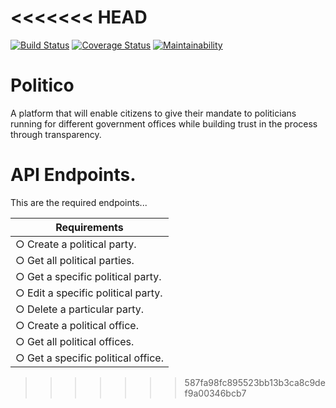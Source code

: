 <<<<<<< HEAD
=======
[![Build Status](https://travis-ci.com/a1ch3m1s7/Politico.svg?branch=develop)](https://travis-ci.com/a1ch3m1s7/Politico) [![Coverage Status](https://coveralls.io/repos/github/a1ch3m1s7/Politico/badge.svg?branch=develop)](https://coveralls.io/github/a1ch3m1s7/Politico?branch=develop) [![Maintainability](https://api.codeclimate.com/v1/badges/f2aa7312e96fc80a8a8f/maintainability)](https://codeclimate.com/github/a1ch3m1s7/Politico/maintainability)

# Politico
A platform that will enable citizens to give their mandate to politicians running for different government offices
while building trust in the process through transparency.


# API Endpoints.

This are the required endpoints...

| Requirements                        |
| ------------------------------------|
| ○ Create a political party.         |
| ○ Get all political parties.        |
| ○ Get a specific political party.   |
| ○ Edit a specific political party.  |
| ○ Delete a particular party.        |
| ○ Create a political office.        |
| ○ Get all political offices.        |
| ○ Get a specific political office.  |




>>>>>>> 587fa98fc895523bb13b3ca8c9def9a00346bcb7
